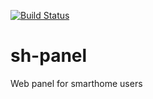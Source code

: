 [![Build Status](https://travis-ci.org/smart-evolution/shpanel.svg?branch=master)](https://travis-ci.org/smart-evolution/shpanel)

# sh-panel
Web panel for smarthome users
